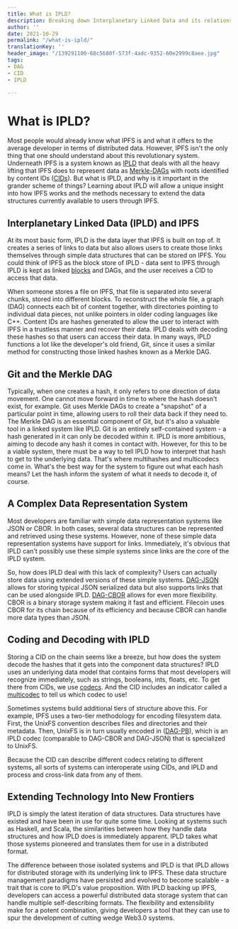 ```yaml
---
title: What is IPLD?
description: Breaking down Interplanetary Linked Data and its relationship to IPFS.
author: ''
date: 2021-10-29
permalink: "/what-is-ipld/"
translationKey: ''
header_image: "/139291100-68c5680f-573f-4adc-9352-60e2999c8aee.jpg"
tags:
- DAG
- CID
- IPLD

---
```

# **What is IPLD?**

Most people would already know what IPFS is and what it offers to the average developer in terms of distributed data. However, IPFS isn't the only thing that one should understand about this revolutionary system. Underneath IPFS is a system known as [IPLD](https://docs.ipfs.io/concepts/glossary/#ipld) that deals with all the heavy lifting that IPFS does to represent data as [Merkle-DAGs](https://docs.ipfs.io/concepts/glossary/#merkle-dag) with roots identified by content IDs ([CIDs](https://docs.ipfs.io/concepts/glossary/#cid)). But what is IPLD, and why is it important in the grander scheme of things? Learning about IPLD will allow a unique insight into how IPFS works and the methods necessary to extend the data structures currently available to users through IPFS.

## **Interplanetary Linked Data (IPLD) and IPFS**

At its most basic form, IPLD is the data layer that IPFS is built on top of. It creates a series of links to data but also allows users to create those links themselves through simple data structures that can be stored on IPFS. You could think of IPFS as the block store of IPLD - data sent to IPFS through IPLD is kept as linked [blocks](https://docs.ipfs.io/concepts/glossary/#block) and DAGs, and the user receives a CID to access that data.

When someone stores a file on IPFS, that file is separated into several chunks, stored into different blocks. To reconstruct the whole file, a graph (DAG) connects each bit of content together, with directories pointing to individual data pieces, not unlike pointers in older coding languages like C++. Content IDs are hashes generated to allow the user to interact with IPFS in a trustless manner and recover their data. IPLD deals with decoding these hashes so that users can access their data. In many ways, IPLD functions a lot like the developer's old friend, Git, since it uses a similar method for constructing those linked hashes known as a Merkle DAG.

## **Git and the Merkle DAG**

Typically, when one creates a hash, it only refers to one direction of data movement. One cannot move forward in time to where the hash doesn't exist, for example. Git uses Merkle DAGs to create a "snapshot" of a particular point in time, allowing users to roll their data back if they need to. The Merkle DAG is an essential component of Git, but it's also a valuable tool in a linked system like IPLD. Git is an entirely self-contained system - a hash generated in it can only be decoded within it. IPLD is more ambitious, aiming to decode any hash it comes in contact with. However, for this to be a viable system, there must be a way to tell IPLD how to interpret that hash to get to the underlying data. That's where multihashes and multicodecs come in. What's the best way for the system to figure out what each hash means? Let the hash inform the system of what it needs to decode it, of course.

## **A Complex Data Representation System**

Most developers are familiar with simple data representation systems like JSON or CBOR. In both cases, several data structures can be represented and retrieved using these systems. However, none of these simple data representation systems have support for links. Immediately, it's obvious that IPLD can't possibly use these simple systems since links are the core of the IPLD system.

So, how does IPLD deal with this lack of complexity? Users can actually store data using extended versions of these simple systems. [DAG-JSON](https://ipld.io/docs/codecs/known/dag-json/) allows for storing typical JSON serialized data but also supports links that can be used alongside IPLD. [DAG-CBOR](https://ipld.io/docs/codecs/known/dag-cbor/) allows for even more flexibility. CBOR is a binary storage system making it fast and efficient. Filecoin uses CBOR for its chain because of its efficiency and because CBOR can handle more data types than JSON.

## **Coding and Decoding with IPLD**

Storing a CID on the chain seems like a breeze, but how does the system decode the hashes that it gets into the component data structures?
IPLD uses an underlying data model that contains forms that most developers will recognize immediately, such as strings, booleans, ints, floats, etc.
To get there from CIDs, we use [codecs](https://ipld.io/docs/codecs/).
And the CID includes an indicator called a [multicodec](https://github.com/multiformats/multicodec/) to tell us which codec to use!

Sometimes systems build additional tiers of structure above this.
For example, IPFS uses a two-tier methodology for encoding filesystem data.
First, the UnixFS convention describes files and directories and their metadata.
Then, UnixFS is in turn usually encoded in ([DAG-PB](https://ipld.io/docs/codecs/known/dag-pb/)), which is an IPLD codec (comparable to DAG-CBOR and DAG-JSON) that is specialized to UnixFS.

Because the CID can describe different codecs relating to different systems, all sorts of systems can interoperate using CIDs, and IPLD and process and cross-link data from any of them.

## **Extending Technology Into New Frontiers**

IPLD is simply the latest iteration of data structures. Data structures have existed and have been in use for quite some time. Looking at systems such as Haskell, and Scala, the similarities between how they handle data structures and how IPLD does is immediately apparent. IPLD takes what those systems pioneered and translates them for use in a distributed format.

The difference between those isolated systems and IPLD is that IPLD allows for distributed storage with its underlying link to IPFS. These data structure management paradigms have persisted and evolved to become scalable - a trait that is core to IPLD's value proposition. With IPLD backing up IPFS, developers can access a powerful distributed data storage system that can handle multiple self-describing formats. The flexibility and extensibility make for a potent combination, giving developers a tool that they can use to spur the development of cutting wedge Web3.0 systems.
